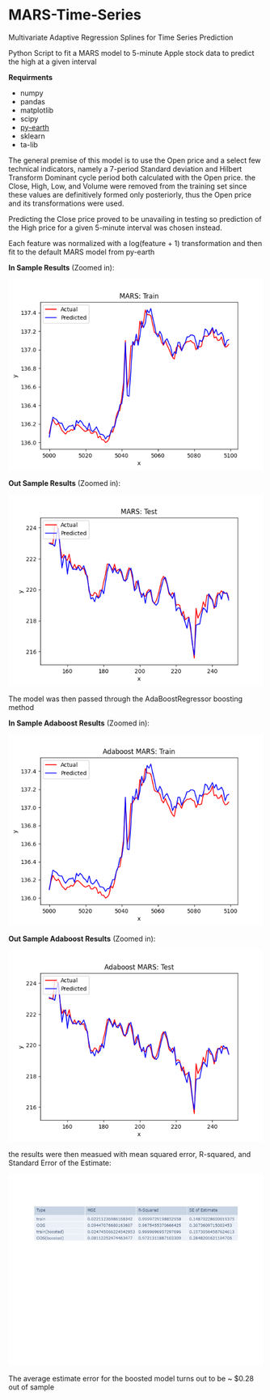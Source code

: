 # MARS-Time-Series
Multivariate Adaptive Regression Splines for Time Series Prediction

Python Script to fit a MARS model to 5-minute Apple stock data to predict the high at a given interval

**Requirments**
- numpy
- pandas
- matplotlib
- scipy
- [py-earth](https://github.com/scikit-learn-contrib/py-earth)
- sklearn
- ta-lib

The general premise of this model is to use the Open price and a select few technical indicators, namely a 7-period Standard deviation and Hilbert Transform Dominant cycle period both calculated with the Open price. the Close, High, Low, and Volume were removed from the training set since these values are definitively formed only posteriorly, thus the Open price and its transformations were used.

Predicting the Close price proved to be unavailing in testing so prediction of the High price for a given 5-minute interval was chosen instead.

Each feature was normalized with a log(feature + 1) transformation and then fit to the default MARS model from py-earth

**In Sample Results** (Zoomed in):

![alt text](MARS1.png)


**Out Sample Results** (Zoomed in):

![alt text](MARS2.png)


The model was then passed through the AdaBoostRegressor boosting method

**In Sample Adaboost Results** (Zoomed in):

![alt text](AB1.png)

**Out Sample Adaboost Results** (Zoomed in):

![alt text](AB2.png)


the results were then measued with mean squared error, R-squared, and Standard Error of the Estimate:

![alt text](Stats.png)

The average estimate error for the boosted model turns out to be ~ $0.28 out of sample
